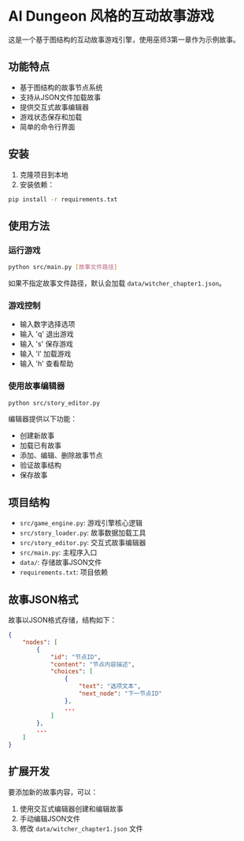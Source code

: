 # AI Dungeon 风格的互动故事游戏

这是一个基于图结构的互动故事游戏引擎，使用巫师3第一章作为示例故事。

## 功能特点

- 基于图结构的故事节点系统
- 支持从JSON文件加载故事
- 提供交互式故事编辑器
- 游戏状态保存和加载
- 简单的命令行界面

## 安装

1. 克隆项目到本地
2. 安装依赖：
```bash
pip install -r requirements.txt
```

## 使用方法

### 运行游戏

```bash
python src/main.py [故事文件路径]
```

如果不指定故事文件路径，默认会加载 `data/witcher_chapter1.json`。

### 游戏控制

- 输入数字选择选项
- 输入 'q' 退出游戏
- 输入 's' 保存游戏
- 输入 'l' 加载游戏
- 输入 'h' 查看帮助

### 使用故事编辑器

```bash
python src/story_editor.py
```

编辑器提供以下功能：
- 创建新故事
- 加载已有故事
- 添加、编辑、删除故事节点
- 验证故事结构
- 保存故事

## 项目结构

- `src/game_engine.py`: 游戏引擎核心逻辑
- `src/story_loader.py`: 故事数据加载工具
- `src/story_editor.py`: 交互式故事编辑器
- `src/main.py`: 主程序入口
- `data/`: 存储故事JSON文件
- `requirements.txt`: 项目依赖

## 故事JSON格式

故事以JSON格式存储，结构如下：

```json
{
    "nodes": [
        {
            "id": "节点ID",
            "content": "节点内容描述",
            "choices": [
                {
                    "text": "选项文本",
                    "next_node": "下一节点ID"
                },
                ...
            ]
        },
        ...
    ]
}
```

## 扩展开发

要添加新的故事内容，可以：
1. 使用交互式编辑器创建和编辑故事
2. 手动编辑JSON文件
3. 修改 `data/witcher_chapter1.json` 文件 